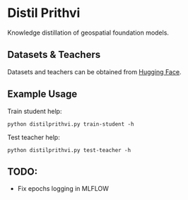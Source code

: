 # Distil Prithvi

Knowledge distillation of geospatial foundation models.

## Datasets & Teachers
Datasets and teachers can be obtained from [Hugging Face](https://huggingface.co/collections/KozaMateusz/distil-prithvi-680ca48149d5d8a9ad3d25e3).

## Example Usage
Train student help:
```console
python distilprithvi.py train-student -h
```

Test teacher help:
```console
python distilprithvi.py test-teacher -h
```

## TODO:
* Fix epochs logging in MLFLOW
